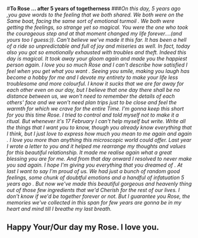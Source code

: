 #**To Rose ... after 5 years of togetherness**
###_On this day, 5 years ago ,you gave words to the feeling that we both shared. We both were on the Same boat, facing the same sort of emotional turmoil . We both were getting the feelings, so strange yet so magical. You were the one who took the courageous step and at that moment changed my life forever....(and yours too I guess:)). Can't believe we've made it this far. It has been a hell of a ride so unpredictable and full of joy and miseries as well. In fact, today also you got so emotionally exhausted with troubles and theft. Indeed this day is magical. It took away your gloom again and made you the happiest person again. I love you so much Rose and I can't describe how satisfied I feel when you get what you want . Seeing you smile, making you laugh has become a hobby for me and I devote my entirety to make your life less troublesome and more colourful. I know it sucks that we are far away for each other even on our day, but I believe that one day there shall be no distance between us, we won't need to remember the details of each others' face and we won't need plan trips just to be close and feel the warmth for which we crave for the entire Time. 
I'm gonna keep this short for you this time Rose. I tried to control and told myself not to make it a ritual. But whenever it's 17 February I can't help myself but write. Write all the things that I want you to know, though you already know everything that I think, but I just love to express how much you mean to me again and again . I love you more than anything this microscopic world could offer. Last year I wrote a letter to you and it helped me rearrange my thoughts and values for this beautiful relationship. It made me realise again what a great blessing you are for me. And from that day onward I resolved to never make you sad again. I hope I'm giving you everything that you dreamed of . 
At last I want to say I'm proud of us. We had just a bunch of random good feelings, some chunk of doubtful emotions and a handful of infatuation 5 years ago . But now we've made this beautiful gorgeous and heavenly thing out of those few ingredients that we'd Cherish for the rest of our lives. I don't know if we'd be together forever or not. But I guarantee you Rose, the memories we've collected in this span for few years are gonna be in my heart and mind till I breathe my last breath._ 

## Happy Your/Our day my Rose. I love you.
